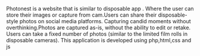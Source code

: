 Photonest is a website that is similar to disposable app .
Where the user can store their images or capture from cam.Users can share their disposable-style photos on social media platforms.
Capturing candid moments without overthinking.Photos are captured as-is, without the ability to edit or retake.
Users can take a fixed number of photos (similar to the limited film rolls in disposable cameras).
This application is developed using php,html,css and js
